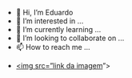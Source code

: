 - 👋 Hi, I’m Eduardo
- 👀 I’m interested in ...
- 🌱 I’m currently learning ...
- 💞️ I’m looking to collaborate on ...
- 📫 How to reach me ...

<!---
JucaBala09/JucaBala09 is a ✨ special ✨ repository because its `README.md` (this file) appears on your GitHub profile.
You can click the Preview link to take a look at your changes.
--->
- <a href=””><img src=”[link da imagem](https://www.omelete.com.br/filmes/sean-connery-papeis-iconicos)”></img></a>
